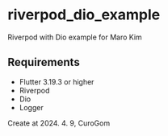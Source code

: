 # riverpod_dio_example

Riverpod with Dio example for Maro Kim

## Requirements

- Flutter 3.19.3 or higher
- Riverpod
- Dio
- Logger

Create at 2024. 4. 9, CuroGom